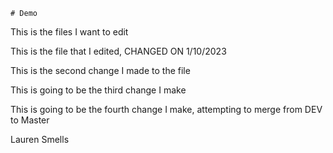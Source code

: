 	# Demo

This is the files I want to edit


This is the file that I edited, CHANGED ON 1/10/2023



This is the second change I made to the file




This is going to be the third change I make





This is going to be the fourth change I make, attempting to merge from DEV to Master




Lauren Smells
